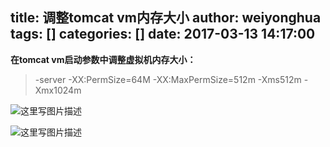 title: 调整tomcat vm内存大小
author: weiyonghua
tags: []
categories: []
date: 2017-03-13 14:17:00
---

**在tomcat vm启动参数中调整虚拟机内存大小：**

> -server -XX:PermSize=64M -XX:MaxPermSize=512m -Xms512m -Xmx1024m

![这里写图片描述](http://img.blog.csdn.net/20170421134047832?watermark/2/text/aHR0cDovL2Jsb2cuY3Nkbi5uZXQvd2VpeW9uZ2h1YTE2/font/5a6L5L2T/fontsize/400/fill/I0JBQkFCMA==/dissolve/70/gravity/SouthEast)

![这里写图片描述](http://img.blog.csdn.net/20170421134119849?watermark/2/text/aHR0cDovL2Jsb2cuY3Nkbi5uZXQvd2VpeW9uZ2h1YTE2/font/5a6L5L2T/fontsize/400/fill/I0JBQkFCMA==/dissolve/70/gravity/SouthEast)